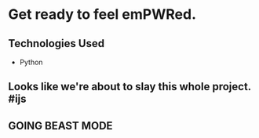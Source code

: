 # Get ready to feel emPWRed.

## Technologies Used
* Python


## Looks like we're about to slay this whole project. #ijs

## GOING BEAST MODE 